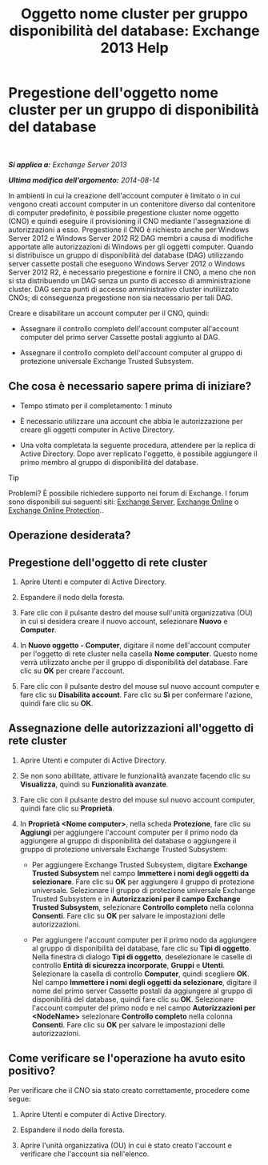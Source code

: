 ﻿---
title: 'Oggetto nome cluster per gruppo disponibilità del database: Exchange 2013 Help'
TOCTitle: Pregestione dell'oggetto nome cluster per un gruppo di disponibilità del database
ms:assetid: 51ebf2f6-8a02-44ef-a489-ca361cb0f63a
ms:mtpsurl: https://technet.microsoft.com/it-it/library/Ff367878(v=EXCHG.150)
ms:contentKeyID: 50480596
ms.date: 05/22/2018
mtps_version: v=EXCHG.150
ms.translationtype: MT
---

# Pregestione dell'oggetto nome cluster per un gruppo di disponibilità del database

 

_**Si applica a:** Exchange Server 2013_

_**Ultima modifica dell'argomento:** 2014-08-14_

In ambienti in cui la creazione dell'account computer è limitato o in cui vengono creati account computer in un contenitore diverso dal contenitore di computer predefinito, è possibile pregestione cluster nome oggetto (CNO) e quindi eseguire il provisioning il CNO mediante l'assegnazione di autorizzazioni a esso. Pregestione il CNO è richiesto anche per Windows Server 2012 e Windows Server 2012 R2 DAG membri a causa di modifiche apportate alle autorizzazioni di Windows per gli oggetti computer. Quando si distribuisce un gruppo di disponibilità del database (DAG) utilizzando server cassette postali che eseguono Windows Server 2012 o Windows Server 2012 R2, è necessario pregestione e fornire il CNO, a meno che non si sta distribuendo un DAG senza un punto di accesso di amministrazione cluster. DAG senza punti di accesso amministrativo cluster inutilizzato CNOs; di conseguenza pregestione non sia necessario per tali DAG.

Creare e disabilitare un account computer per il CNO, quindi:

  - Assegnare il controllo completo dell'account computer all'account computer del primo server Cassette postali aggiunto al DAG.

  - Assegnare il controllo completo dell'account computer al gruppo di protezione universale Exchange Trusted Subsystem.

## Che cosa è necessario sapere prima di iniziare?

  - Tempo stimato per il completamento: 1 minuto

  - È necessario utilizzare una account che abbia le autorizzazione per creare gli oggetti computer in Active Directory.

  - Una volta completata la seguente procedura, attendere per la replica di Active Directory. Dopo aver replicato l'oggetto, è possibile aggiungere il primo membro al gruppo di disponibilità del database.


> [!TIP]
> Problemi? È possibile richiedere supporto nei forum di Exchange. I forum sono disponibili sui seguenti siti: <A href="https://go.microsoft.com/fwlink/p/?linkid=60612">Exchange Server</A>, <A href="https://go.microsoft.com/fwlink/p/?linkid=267542">Exchange Online</A> o <A href="https://go.microsoft.com/fwlink/p/?linkid=285351">Exchange Online Protection</A>..



## Operazione desiderata?

## Pregestione dell'oggetto di rete cluster

1.  Aprire Utenti e computer di Active Directory.

2.  Espandere il nodo della foresta.

3.  Fare clic con il pulsante destro del mouse sull'unità organizzativa (OU) in cui si desidera creare il nuovo account, selezionare **Nuovo** e **Computer**.

4.  In **Nuovo oggetto - Computer**, digitare il nome dell'account computer per l'oggetto di rete cluster nella casella **Nome computer**. Questo nome verrà utilizzato anche per il gruppo di disponibilità del database. Fare clic su **OK** per creare l'account.

5.  Fare clic con il pulsante destro del mouse sul nuovo account computer e fare clic su **Disabilita account**. Fare clic su **Sì** per confermare l'azione, quindi fare clic su **OK**.

## Assegnazione delle autorizzazioni all'oggetto di rete cluster

1.  Aprire Utenti e computer di Active Directory.

2.  Se non sono abilitate, attivare le funzionalità avanzate facendo clic su **Visualizza**, quindi su **Funzionalità avanzate**.

3.  Fare clic con il pulsante destro del mouse sul nuovo account computer, quindi fare clic su **Proprietà**.

4.  In **Proprietà \<Nome computer\>**, nella scheda **Protezione**, fare clic su **Aggiungi** per aggiungere l'account computer per il primo nodo da aggiungere al gruppo di disponibilità del database o aggiungere il gruppo di protezione universale Exchange Trusted Subsystem:
    
      - Per aggiungere Exchange Trusted Subsystem, digitare **Exchange Trusted Subsystem** nel campo **Immettere i nomi degli oggetti da selezionare**. Fare clic su **OK** per aggiungere il gruppo di protezione universale. Selezionare il gruppo di protezione universale Exchange Trusted Subsystem e in **Autorizzazioni per il campo Exchange Trusted Subsystem**, selezionare **Controllo completo** nella colonna **Consenti**. Fare clic su **OK** per salvare le impostazioni delle autorizzazioni.
    
      - Per aggiungere l'account computer per il primo nodo da aggiungere al gruppo di disponibilità del database, fare clic su **Tipi di oggetto**. Nella finestra di dialogo **Tipi di oggetto**, deselezionare le caselle di controllo **Entità di sicurezza incorporate**, **Gruppi** e **Utenti**. Selezionare la casella di controllo **Computer**, quindi scegliere **OK**. Nel campo **Immettere i nomi degli oggetti da selezionare**, digitare il nome del primo server Cassette postali da aggiungere al gruppo di disponibilità del database, quindi fare clic su **OK**. Selezionare l'account computer del primo nodo e nel campo **Autorizzazioni per \<NodeName\>** selezionare **Controllo completo** nella colonna **Consenti**. Fare clic su **OK** per salvare le impostazioni delle autorizzazioni.

## Come verificare se l'operazione ha avuto esito positivo?

Per verificare che il CNO sia stato creato correttamente, procedere come segue:

1.  Aprire Utenti e computer di Active Directory.

2.  Espandere il nodo della foresta.

3.  Aprire l'unità organizzativa (OU) in cui è stato creato l'account e verificare che l'account sia nell'elenco.

